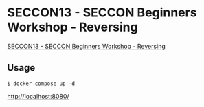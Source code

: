 # SECCON13 - SECCON Beginners Workshop - Reversing

[SECCON13 - SECCON Beginners Workshop - Reversing](https://speakerdeck.com/hi120ki/seccon13-ctf4b-workshop-reversing)

## Usage

```
$ docker compose up -d
```

<http://localhost:8080/>
